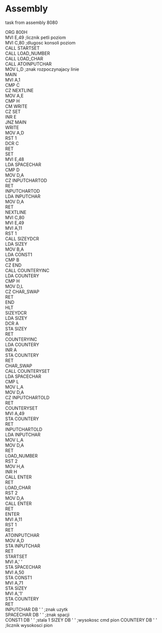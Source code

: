 # Assembly
task from assembly 8080

ORG 800H  
	 MVI E,49 ;licznik petli poziom  
	 MVI C,80 ;dlugosc konsoli poziom  
	 CALL STARTSET  
	 CALL LOAD_NUMBER  
	 CALL LOAD_CHAR  
	 CALL ATOINPUTCHAR  
	 MOV L,D ;znak rozpoczynajacy linie   
MAIN  
	 MVI A,1  
	 CMP C  
	 CZ NEXTLINE  
	 MOV A,E  
	 CMP H  
	 CM WRITE  
	 CZ SET  
	 INR E  
	 JNZ MAIN  
WRITE  
	 MOV A,D  
	 RST 1  
	 DCR C  
	 RET  
SET  
	 MVI E,48  
	 LDA SPACECHAR  
	 CMP D  
	 MOV D,A  
	 CZ INPUTCHARTOD  
	 RET  
INPUTCHARTOD  
	 LDA INPUTCHAR  
	 MOV D,A  
	 RET  
NEXTLINE  
	 MVI C,80  
	 MVI E,49  
	 MVI A,11  
	 RST 1  
	 CALL SIZEYDCR  
	 LDA SIZEY  
	 MOV B,A  
	 LDA CONST1  
	 CMP B  
	 CZ END  
	 CALL COUNTERYINC  
	 LDA COUNTERY  
	 CMP H  
	 MOV D,L  
	 CZ CHAR_SWAP  
	 RET  
END  
	 HLT  
SIZEYDCR  
	 LDA SIZEY  
	 DCR A  
	 STA SIZEY  
	 RET  
COUNTERYINC  
	 LDA COUNTERY  
	 INR A  
	 STA COUNTERY  
	 RET  
CHAR_SWAP  
	 CALL COUNTERYSET  
	 LDA SPACECHAR  
	 CMP L  
	 MOV L,A  
	 MOV D,A  
	 CZ INPUTCHARTOLD  
	 RET  
COUNTERYSET  
	 MVI A,49  
	 STA COUNTERY  
	 RET  
INPUTCHARTOLD  
	 LDA INPUTCHAR  
	 MOV L,A  
	 MOV D,A  
	 RET  
LOAD_NUMBER  
	 RST 2  
	 MOV H,A  
	 INR H  
	 CALL ENTER  
	 RET  
LOAD_CHAR  
	 RST 2  
	 MOV D,A  
	 CALL ENTER  
	 RET  
ENTER  
	 MVI A,11  
	 RST 1  
	 RET  
ATOINPUTCHAR  
	 MOV A,D  
	 STA INPUTCHAR  
	 RET  
STARTSET  
	 MVI A,' '  
	 STA SPACECHAR  
	 MVI A,50  
	 STA CONST1  
	 MVI A,71  
	 STA SIZEY  
	 MVI A,'1'  
	 STA COUNTERY  
	 RET  
INPUTCHAR 	 DB ' ' ;znak uzytk                 
SPACECHAR 	 DB ' ' ;znak spacji              
CONST1 	 DB ' ' ;stala 1
SIZEY 	 DB ' ' ;wysokosc cmd pion
COUNTERY 	 DB ' ' ;licznik wysokosci pion
